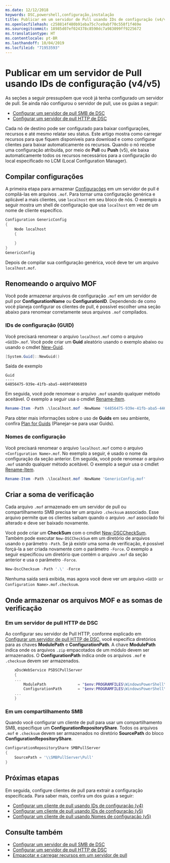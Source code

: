 ```yaml
---
ms.date: 12/12/2018
keywords: DSC,powershell,configuração,instalação
title: Publicar em um servidor de Pull usando IDs de configuração (v4/v5)
ms.openlocfilehash: c258814f480b91eba75c7ce9abf70c558f1f469e
ms.sourcegitcommit: 18985d07ef024378c8590dc7a983099ff9225672
ms.translationtype: HT
ms.contentlocale: pt-BR
ms.lasthandoff: 10/04/2019
ms.locfileid: "71953593"
---
```

# <a name="publish-to-a-pull-server-using-configuration-ids-v4v5"></a>Publicar em um servidor de Pull usando IDs de configuração (v4/v5)

As seções a seguir pressupõem que você já tenha configurado um servidor de pull. Se ainda não configurou o servidor de pull, use os guias a seguir:

- [Configurar um servidor de pull SMB de DSC](pullServerSmb.md)
- [Configurar um servidor de pull HTTP de DSC](pullServer.md)

Cada nó de destino pode ser configurado para baixar configurações, recursos e até mesmo relatar seu status. Este artigo mostra como carregar recursos para que fiquem disponíveis para download e como configurar clientes para baixar automaticamente os recursos. Quando o nó recebe uma configuração atribuída, por meio de **Pull** ou **Push** (v5), ele baixa automaticamente todos os recursos necessários para a configuração do local especificado no LCM (Local Configuration Manager).

## <a name="compile-configurations"></a>Compilar configurações

A primeira etapa para armazenar [Configurações](../configurations/configurations.md) em um servidor de pull é compilá-las em arquivos `.mof`. Para tornar uma configuração genérica e aplicável a mais clientes, use `localhost` em seu bloco de nós. O exemplo a seguir mostra um shell de configuração que usa `localhost` em vez de um nome de cliente específico.

```powershell
Configuration GenericConfig
{
    Node localhost
    {

    }
}
GenericConfig
```

Depois de compilar sua configuração genérica, você deve ter um arquivo `localhost.mof`.

## <a name="renaming-the-mof-file"></a>Renomeando o arquivo MOF

Você pode armazenar arquivos de configuração `.mof` em um servidor de pull por **ConfigurationName** ou **ConfigurationID**. Dependendo de como você planeja configurar os clientes de pull, é possível escolher uma seção abaixo para renomear corretamente seus arquivos `.mof` compilados.

### <a name="configuration-ids-guid"></a>IDs de configuração (GUID)

Você precisará renomear o arquivo `localhost.mof` como o arquivo `<GUID>.mof`. Você pode criar um **Guid** aleatório usando o exemplo abaixo ou usando o cmdlet [New-Guid](/powershell/module/microsoft.powershell.utility/new-guid).

```powershell
[System.Guid]::NewGuid()
```

Saída de exemplo

```Output
Guid
----
64856475-939e-41fb-aba5-4469f4006059
```

Em seguida, você pode renomear o arquivo `.mof` usando qualquer método aceitável. O exemplo a seguir usa o cmdlet [Rename-Item](/powershell/module/microsoft.powershell.management/rename-item).

```powershell
Rename-Item -Path .\localhost.mof -NewName '64856475-939e-41fb-aba5-4469f4006059.mof'
```

Para obter mais informações sobre o uso de **Guids** em seu ambiente, confira [Plan for Guids](/powershell/dsc/secureserver#guids) (Planejar-se para usar Guids).

### <a name="configuration-names"></a>Nomes de configuração

Você precisará renomear o arquivo `localhost.mof` como o arquivo `<Configuration Name>.mof`. No exemplo a seguir, é usado o nome da configuração da seção anterior. Em seguida, você pode renomear o arquivo `.mof` usando qualquer método aceitável. O exemplo a seguir usa o cmdlet [Rename-Item](/powershell/module/microsoft.powershell.management/rename-item).

```powershell
Rename-Item -Path .\localhost.mof -NewName 'GenericConfig.mof'
```

## <a name="create-the-checksum"></a>Criar a soma de verificação

Cada arquivo `.mof` armazenado em um servidor de pull ou compartilhamento SMB precisa ter um arquivo `.checksum` associado.
Esse arquivo permite que os clientes saibam quando o arquivo `.mof` associado foi alterado e deve ser baixado novamente.

Você pode criar um **CheckSum** com o cmdlet [New-DSCCheckSum](/powershell/module/psdesiredstateconfiguration/new-dscchecksum). Também pode executar `New-DSCCheckSum` em um diretório de arquivos usando o parâmetro `-Path`.
Se já existir uma soma de verificação, é possível forçá-la a ser criada novamente com o parâmetro `-Force`. O exemplo a seguir especificou um diretório que contém o arquivo `.mof` da seção anterior e usa o parâmetro `-Force`.

```powershell
New-DscChecksum -Path '.\' -Force
```

Nenhuma saída será exibida, mas agora você deve ver um arquivo `<GUID or Configuration Name>.mof.checksum`.

## <a name="where-to-store-mof-files-and-checksums"></a>Onde armazenar os arquivos MOF e as somas de verificação

### <a name="on-a-dsc-http-pull-server"></a>Em um servidor de pull HTTP de DSC

Ao configurar seu servidor de Pull HTTP, conforme explicado em [Configurar um servidor de pull HTTP de DSC](pullServer.md), você especifica diretórios para as chaves **ModulePath** e **ConfigurationPath**. A chave **ModulePath** indica onde os arquivos `.zip` empacotados de um módulo devem ser armazenados. O **ConfigurationPath** indica onde os arquivos `.mof` e `.checksum` devem ser armazenados.

```powershell
    xDscWebService PSDSCPullServer
    {
    ...
        ModulePath              = "$env:PROGRAMFILES\WindowsPowerShell\DscService\Modules"
        ConfigurationPath       = "$env:PROGRAMFILES\WindowsPowerShell\DscService\Configuration"
    ...
    }

```

### <a name="on-an-smb-share"></a>Em um compartilhamento SMB

Quando você configurar um cliente de pull para usar um compartilhamento SMB, especifique um **ConfigurationRepositoryShare**.
Todos os arquivos `.mof` e `.checksum` devem ser armazenados no diretório **SourcePath** do bloco **ConfigurationRepositoryShare**.

```powershell
ConfigurationRepositoryShare SMBPullServer
{
    SourcePath = '\\SMBPullServer\Pull'
}
```

## <a name="next-steps"></a>Próximas etapas

Em seguida, configure clientes de pull para extrair a configuração especificada. Para saber mais, confira um dos guias a seguir:

- [Configurar um cliente de pull usando IDs de configuração (v4)](pullClientConfigId4.md)
- [Configurar um cliente de pull usando IDs de configuração (v5)](pullClientConfigId.md)
- [Configurar um cliente de pull usando Nomes de configuração (v5)](pullClientConfigNames.md)

## <a name="see-also"></a>Consulte também

- [Configurar um servidor de pull SMB de DSC](pullServerSmb.md)
- [Configurar um servidor de pull HTTP de DSC](pullServer.md)
- [Empacotar e carregar recursos em um servidor de pull](package-upload-resources.md)
